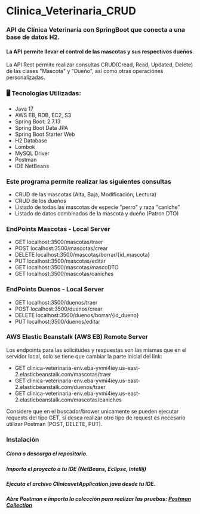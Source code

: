 # Clinica_Veterinaria_CRUD
### API de Clínica Veterinaría con SpringBoot que conecta a una base de datos H2. 
#### La API permite llevar el control de las mascotas y sus respectivos dueños.
La API Rest permite realizar consultas CRUD(Cread, Read, Updated, Delete) de las clases "Mascota" y "Dueño", así como otras operaciónes personalizadas.


 ### 🖥️ Tecnologías Utilizadas:
* Java 17
* AWS EB, RDB, EC2, S3
* Spring Boot: 2.7.13
* Spring Boot Data JPA
* Spring Boot Starter Web
* H2 Database
* Lombok
* MySQL Driver
* Postman
* IDE NetBeans
 
 ### Este programa permite realizar las siguientes consultas 
 * CRUD de las mascotas (Alta, Baja, Modificación, Lectura)
 * CRUD de los dueños
 * Listado de todas las mascotas de especie "perro" y raza "caniche"
 * Listado de datos combinados de la mascota y dueño (Patron DTO)

 ### EndPoints Mascotas - Local Server
 * GET      localhost:3500/mascotas/traer
 * POST     localhost:3500/mascotas/crear
 * DELETE   localhost:3500/mascotas/borrar/{id_mascota}
 * PUT      localhost:3500/mascotas/editar
 * GET      localhost:3500/mascotas/mascoDTO
 * GET      localhost:3500/mascotas/caniches

 ### EndPoints Duenos  - Local Server
 * GET      localhost:3500/duenos/traer
 * POST      localhost:3500/duenos/crear    
 * DELETE   localhost:3500/duenos/borrar/{id_dueno}
 * PUT      localhost:3500/duenos/editar

 ### AWS Elastic Beanstalk (AWS EB) Remote Server
 Los endpoints para las solicitudes y respuestas son las mismas que en el servidor local, solo se tiene que cambiar la parte inicial del link:
 * GET      clinica-veterinaria-env.eba-yvmi4iey.us-east-2.elasticbeanstalk.com/mascotas/traer
 * GET      clinica-veterinaria-env.eba-yvmi4iey.us-east-2.elasticbeanstalk.com/duenos/traer
 * GET      clinica-veterinaria-env.eba-yvmi4iey.us-east-2.elasticbeanstalk.com/mascotas/caniches

 Considere que en el buscador/brower unicamente se pueden ejecutar requests del tipo GET, si desea realizar otro tipo de request es necesario
 utilizar Postman (POST, DELETE, PUT).

 ### Instalación

##### Clona o descarga el repositorio.
##### Importa el proyecto a tu IDE (NetBeans, Eclipse, Intellij)
##### Ejecuta el archivo ClinicavetApplication.java desde tu IDE.
##### Abre Postman e importa la colección para realizar las pruebas: [Postman Collection](https://github.com/luzhersor/Clinica_Veterinaria_CRUD/blob/main/ClinicaVeterinaria.postman_collection.json)

  
  
